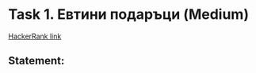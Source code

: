 # Task 1. Евтини подаръци (Medium)

[HackerRank link](<https://www.hackerrank.com/contests/sda-hw-2/challenges/challenge-3091>)

## Statement:

<!-- TODO -->
